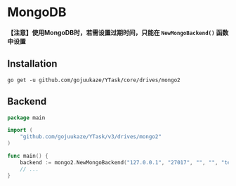 # MongoDB

**【注意】使用MongoDB时，若需设置过期时间，只能在 ``NewMongoBackend()`` 函数中设置**

## Installation

```shell
go get -u github.com/gojuukaze/YTask/core/drives/mongo2
```

## Backend

```go
package main

import (
    "github.com/gojuukaze/YTask/v3/drives/mongo2"
)

func main() {
	backend := mongo2.NewMongoBackend("127.0.0.1", "27017", "", "", "test", "test", 2, 20)
	// ...
}
```
